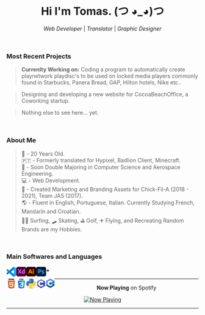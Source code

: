 <div align="center">
    
   # Hi I'm Tomas. (つ ◕_◕)つ
    
_Web Developer_  |  _Translator_  |  _Graphic Designer_
    
</div> <br />

### Most Recent Projects 
> **Currenlty Working on:** Coding a program to automatically create playnetwork playdisc's to be used on locked media players commonly found in Starbucks, Panera Bread, GAP, Hilton hotels, Nike etc..

> Designing and developing a new website for CocoaBeachOffice, a Coworking startup.

> Nothing else to see here... yet. 

<br />
 

 ### About Me<br />
 >🎈  - 20 Years Old.<br />
  🇵🇹  - Formerly translated for Hypixel, Badlion Client, Minecraft.<br />
 📝  - Soon Double Majoring in Computer Science and Aerospace Engineering.<br />
 💻  - Web Development.<br />
 🎨  - Created Marketing and Branding Assets for Chick-Fil-A (2018 - 2021), Team JAS (2017).<br />
 🌎  - Fluent in English, Portuguese, Italian. Currently Studying French, Mandarin and Croatian.<br />
 🏄‍♂️ Surfing, 🛹 Skating, ⛳ Golf, ✈ Flying, and Recreating Random Brands are my Hobbies. <br />
 
<br />

### Main Softwares and Languages
<img align="left" alt="Visual Studio Code" width="26px" src="https://raw.githubusercontent.com/github/explore/80688e429a7d4ef2fca1e82350fe8e3517d3494d/topics/visual-studio-code/visual-studio-code.png" />
<a href="https://www.adobe.com/products/xd.html" target="_blank"> <img align="left" alt="XD" width="26px" src="https://github.com/Aakarsh-B/trying-repos/blob/master/adobexd.png?raw=true"/> </a> 
<a href="https://www.adobe.com/in/products/illustrator.html" target="_blank"> <img align="left" alt="Illustrator" width="26px" src="https://github.com/Aakarsh-B/trying-repos/blob/master/illustrator.png?raw=true"/> </a> 
<a href="https://www.photoshop.com/en" target="_blank"> <img align="left" alt="Photoshop" width="26px" src="https://github.com/Aakarsh-B/trying-repos/blob/master/photoshop.png?raw=true"/> </a>

__+__

<a href="https://www.w3.org/html/" target="_blank"><img align="left" alt="HTML5" width="26px" src="https://raw.githubusercontent.com/github/explore/80688e429a7d4ef2fca1e82350fe8e3517d3494d/topics/html/html.png" /></a>
<a href="https://www.w3schools.com/css/" target="_blank"><img align="left" alt="CSS3" width="26px" src="https://raw.githubusercontent.com/github/explore/80688e429a7d4ef2fca1e82350fe8e3517d3494d/topics/css/css.png" /></a>
<a href="https://www.python.org" target="_blank"> <img align="left" alt="Python" width="26px" src="https://github.com/Aakarsh-B/trying-repos/blob/master/python-5.svg?raw=true"/> </a>
<a href="https://www.cprogramming.com/" target="_blank"> <img align="left" alt="C" width="26px" src="https://github.com/Aakarsh-B/trying-repos/blob/master/c-programming.png"/> </a>
<a href="https://www.w3schools.com/cpp/" target="_blank"> <img align="left" alt="C++" width="22px" src="https://github.com/Aakarsh-B/trying-repos/blob/master/c++.png"/> </a>

---

<div align="center">

**Now Playing** on Spotify

<a href="https://now-playing-profile-blue.vercel.app/now-playing?open"> 
    <img src="https://now-playing-profile-blue.vercel.app/now-playing" width="256" height="64" alt="Now Playing">
</a>

---
<br />

